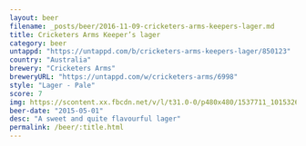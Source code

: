 ```yaml
---
layout: beer
filename: _posts/beer/2016-11-09-cricketers-arms-keepers-lager.md
title: Cricketers Arms Keeper’s lager
category: beer
untappd: "https://untappd.com/b/cricketers-arms-keepers-lager/850123"
country: "Australia"
brewery: "Cricketers Arms"
breweryURL: "https://untappd.com/w/cricketers-arms/6998"
style: "Lager - Pale"
score: 7
img: https://scontent.xx.fbcdn.net/v/l/t31.0-0/p480x480/1537711_10153268294383745_2698680166388774656_o.jpg?oh=1afdf5832105f648babb60733fde93bf&oe=594845CF
beer-date: "2015-05-01"
desc: "A sweet and quite flavourful lager"
permalink: /beer/:title.html
---
```

